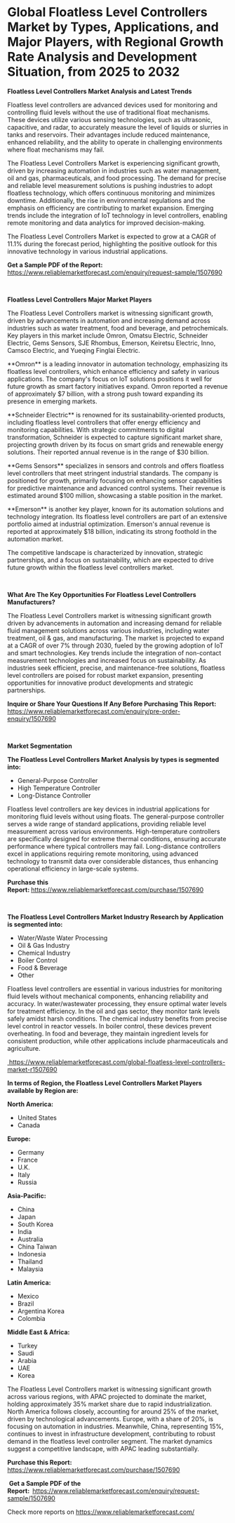 <p><h1>Global Floatless Level Controllers Market by Types, Applications, and Major Players, with Regional Growth Rate Analysis and Development Situation, from 2025 to 2032</h1></p><p><strong>Floatless Level Controllers Market Analysis and Latest Trends</strong></p>
<p><p>Floatless level controllers are advanced devices used for monitoring and controlling fluid levels without the use of traditional float mechanisms. These devices utilize various sensing technologies, such as ultrasonic, capacitive, and radar, to accurately measure the level of liquids or slurries in tanks and reservoirs. Their advantages include reduced maintenance, enhanced reliability, and the ability to operate in challenging environments where float mechanisms may fail. </p><p>The Floatless Level Controllers Market is experiencing significant growth, driven by increasing automation in industries such as water management, oil and gas, pharmaceuticals, and food processing. The demand for precise and reliable level measurement solutions is pushing industries to adopt floatless technology, which offers continuous monitoring and minimizes downtime. Additionally, the rise in environmental regulations and the emphasis on efficiency are contributing to market expansion. Emerging trends include the integration of IoT technology in level controllers, enabling remote monitoring and data analytics for improved decision-making. </p><p>The Floatless Level Controllers Market is expected to grow at a CAGR of 11.1% during the forecast period, highlighting the positive outlook for this innovative technology in various industrial applications.</p></p>
<p><strong>Get a Sample PDF of the Report:&nbsp;</strong> <a href="https://www.reliablemarketforecast.com/enquiry/request-sample/1507690?utm_campaign=3310&utm_medium=2&utm_source=Github&utm_content=ia&utm_term=23032025&utm_id=floatless-level-controllers">https://www.reliablemarketforecast.com/enquiry/request-sample/1507690</a></p>
<p>&nbsp;</p>
<p><strong>Floatless Level Controllers Major Market Players</strong></p>
<p><p>The Floatless Level Controllers market is witnessing significant growth, driven by advancements in automation and increasing demand across industries such as water treatment, food and beverage, and petrochemicals. Key players in this market include Omron, Omatsu Electric, Schneider Electric, Gems Sensors, SJE Rhombus, Emerson, Keiretsu Electric, Inno, Camsco Electric, and Yueqing Finglai Electric.</p><p>**Omron** is a leading innovator in automation technology, emphasizing its floatless level controllers, which enhance efficiency and safety in various applications. The company's focus on IoT solutions positions it well for future growth as smart factory initiatives expand. Omron reported a revenue of approximately $7 billion, with a strong push toward expanding its presence in emerging markets.</p><p>**Schneider Electric** is renowned for its sustainability-oriented products, including floatless level controllers that offer energy efficiency and monitoring capabilities. With strategic commitments to digital transformation, Schneider is expected to capture significant market share, projecting growth driven by its focus on smart grids and renewable energy solutions. Their reported annual revenue is in the range of $30 billion.</p><p>**Gems Sensors** specializes in sensors and controls and offers floatless level controllers that meet stringent industrial standards. The company is positioned for growth, primarily focusing on enhancing sensor capabilities for predictive maintenance and advanced control systems. Their revenue is estimated around $100 million, showcasing a stable position in the market.</p><p>**Emerson** is another key player, known for its automation solutions and technology integration. Its floatless level controllers are part of an extensive portfolio aimed at industrial optimization. Emerson's annual revenue is reported at approximately $18 billion, indicating its strong foothold in the automation market.</p><p>The competitive landscape is characterized by innovation, strategic partnerships, and a focus on sustainability, which are expected to drive future growth within the floatless level controllers market.</p></p>
<p>&nbsp;</p>
<p><strong>What Are The Key Opportunities For Floatless Level Controllers Manufacturers?</strong></p>
<p><p>The Floatless Level Controllers market is witnessing significant growth driven by advancements in automation and increasing demand for reliable fluid management solutions across various industries, including water treatment, oil & gas, and manufacturing. The market is projected to expand at a CAGR of over 7% through 2030, fueled by the growing adoption of IoT and smart technologies. Key trends include the integration of non-contact measurement technologies and increased focus on sustainability. As industries seek efficient, precise, and maintenance-free solutions, floatless level controllers are poised for robust market expansion, presenting opportunities for innovative product developments and strategic partnerships.</p></p>
<p><strong>Inquire or Share Your Questions If Any Before Purchasing This Report:</strong> <a href="https://www.reliablemarketforecast.com/enquiry/pre-order-enquiry/1507690?utm_campaign=3310&utm_medium=2&utm_source=Github&utm_content=ia&utm_term=23032025&utm_id=floatless-level-controllers">https://www.reliablemarketforecast.com/enquiry/pre-order-enquiry/1507690</a></p>
<p>&nbsp;</p>
<p><strong>Market Segmentation</strong></p>
<p><strong>The Floatless Level Controllers Market Analysis by types is segmented into:</strong></p>
<p><ul><li>General-Purpose Controller</li><li>High Temperature Controller</li><li>Long-Distance Controller</li></ul></p>
<p><p>Floatless level controllers are key devices in industrial applications for monitoring fluid levels without using floats. The general-purpose controller serves a wide range of standard applications, providing reliable level measurement across various environments. High-temperature controllers are specifically designed for extreme thermal conditions, ensuring accurate performance where typical controllers may fail. Long-distance controllers excel in applications requiring remote monitoring, using advanced technology to transmit data over considerable distances, thus enhancing operational efficiency in large-scale systems.</p></p>
<p><strong>Purchase this Report:&nbsp;</strong><a href="https://www.reliablemarketforecast.com/purchase/1507690?utm_campaign=3310&utm_medium=2&utm_source=Github&utm_content=ia&utm_term=23032025&utm_id=floatless-level-controllers">https://www.reliablemarketforecast.com/purchase/1507690</a></p>
<p>&nbsp;</p>
<p><strong>The Floatless Level Controllers Market Industry Research by Application is segmented into:</strong></p>
<p><ul><li>Water/Waste Water Processing</li><li>Oil & Gas Industry</li><li>Chemical Industry</li><li>Boiler Control</li><li>Food & Beverage</li><li>Other</li></ul></p>
<p><p>Floatless level controllers are essential in various industries for monitoring fluid levels without mechanical components, enhancing reliability and accuracy. In water/wastewater processing, they ensure optimal water levels for treatment efficiency. In the oil and gas sector, they monitor tank levels safely amidst harsh conditions. The chemical industry benefits from precise level control in reactor vessels. In boiler control, these devices prevent overheating. In food and beverage, they maintain ingredient levels for consistent production, while other applications include pharmaceuticals and agriculture.</p></p>
<p><a href="https://www.reliablemarketforecast.com/global-floatless-level-controllers-market-r1507690?utm_campaign=3310&utm_medium=2&utm_source=Github&utm_content=ia&utm_term=23032025&utm_id=floatless-level-controllers">&nbsp;https://www.reliablemarketforecast.com/global-floatless-level-controllers-market-r1507690</a></p>
<p><strong>In terms of Region, the Floatless Level Controllers Market Players available by Region are:</strong></p>
<p>
    <p> <strong> North America: </strong>
        <ul>
            <li>United States</li>
            <li>Canada</li>
        </ul>
        </p> 
    <p> <strong> Europe: </strong>
        <ul>
            <li>Germany</li>
            <li>France</li>
            <li>U.K.</li>
            <li>Italy</li>
            <li>Russia</li>
        </ul>
        </p> 
    <p> <strong> Asia-Pacific: </strong>
        <ul>
            <li>China</li>
            <li>Japan</li>
            <li>South Korea</li>
            <li>India</li>
            <li>Australia</li>
            <li>China Taiwan</li>
            <li>Indonesia</li>
            <li>Thailand</li>
            <li>Malaysia</li>
        </ul>
        </p> 
    <p> <strong> Latin America: </strong>
        <ul>
            <li>Mexico</li>
            <li>Brazil</li>
            <li>Argentina Korea</li>
            <li>Colombia</li>
        </ul>
        </p> 
    <p> <strong> Middle East & Africa: </strong>
        <ul>
            <li>Turkey</li>
            <li>Saudi</li>
            <li>Arabia</li>
            <li>UAE</li>
            <li>Korea</li>
        </ul>
    </p>
    </p>
<p><p>The Floatless Level Controllers market is witnessing significant growth across various regions, with APAC projected to dominate the market, holding approximately 35% market share due to rapid industrialization. North America follows closely, accounting for around 25% of the market, driven by technological advancements. Europe, with a share of 20%, is focusing on automation in industries. Meanwhile, China, representing 15%, continues to invest in infrastructure development, contributing to robust demand in the floatless level controller segment. The market dynamics suggest a competitive landscape, with APAC leading substantially.</p></p>
<p><strong>Purchase this Report: </strong><a href="https://www.reliablemarketforecast.com/purchase/1507690?utm_campaign=3310&utm_medium=2&utm_source=Github&utm_content=ia&utm_term=23032025&utm_id=floatless-level-controllers">https://www.reliablemarketforecast.com/purchase/1507690</a></p>
<p>&nbsp;<strong>Get a Sample PDF of the Report:&nbsp;&nbsp;</strong><a href="https://www.reliablemarketforecast.com/enquiry/request-sample/1507690?utm_campaign=3310&utm_medium=2&utm_source=Github&utm_content=ia&utm_term=23032025&utm_id=floatless-level-controllers">https://www.reliablemarketforecast.com/enquiry/request-sample/1507690</a></p>
<p><strong></strong></p>
<p>Check more reports on <a href="https://www.reliablemarketforecast.com/?utm_campaign=3310&utm_medium=2&utm_source=Github&utm_content=ia&utm_term=23032025&utm_id=floatless-level-controllers">https://www.reliablemarketforecast.com/</a></p>